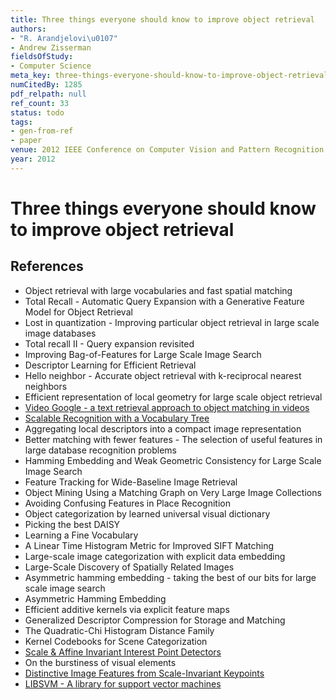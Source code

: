 ```yaml
---
title: Three things everyone should know to improve object retrieval
authors:
- "R. Arandjelovi\u0107"
- Andrew Zisserman
fieldsOfStudy:
- Computer Science
meta_key: three-things-everyone-should-know-to-improve-object-retrieval
numCitedBy: 1285
pdf_relpath: null
ref_count: 33
status: todo
tags:
- gen-from-ref
- paper
venue: 2012 IEEE Conference on Computer Vision and Pattern Recognition
year: 2012
---
```


# Three things everyone should know to improve object retrieval

## References

- Object retrieval with large vocabularies and fast spatial matching
- Total Recall - Automatic Query Expansion with a Generative Feature Model for Object Retrieval
- Lost in quantization - Improving particular object retrieval in large scale image databases
- Total recall II - Query expansion revisited
- Improving Bag-of-Features for Large Scale Image Search
- Descriptor Learning for Efficient Retrieval
- Hello neighbor - Accurate object retrieval with k-reciprocal nearest neighbors
- Efficient representation of local geometry for large scale object retrieval
- [Video Google - a text retrieval approach to object matching in videos](./video-google-a-text-retrieval-approach-to-object-matching-in-videos.md)
- [Scalable Recognition with a Vocabulary Tree](./scalable-recognition-with-a-vocabulary-tree.md)
- Aggregating local descriptors into a compact image representation
- Better matching with fewer features - The selection of useful features in large database recognition problems
- Hamming Embedding and Weak Geometric Consistency for Large Scale Image Search
- Feature Tracking for Wide-Baseline Image Retrieval
- Object Mining Using a Matching Graph on Very Large Image Collections
- Avoiding Confusing Features in Place Recognition
- Object categorization by learned universal visual dictionary
- Picking the best DAISY
- Learning a Fine Vocabulary
- A Linear Time Histogram Metric for Improved SIFT Matching
- Large-scale image categorization with explicit data embedding
- Large-Scale Discovery of Spatially Related Images
- Asymmetric hamming embedding - taking the best of our bits for large scale image search
- Asymmetric Hamming Embedding
- Efficient additive kernels via explicit feature maps
- Generalized Descriptor Compression for Storage and Matching
- The Quadratic-Chi Histogram Distance Family
- Kernel Codebooks for Scene Categorization
- [Scale & Affine Invariant Interest Point Detectors](./scale-affine-invariant-interest-point-detectors.md)
- On the burstiness of visual elements
- [Distinctive Image Features from Scale-Invariant Keypoints](./distinctive-image-features-from-scale-invariant-keypoints.md)
- [LIBSVM - A library for support vector machines](./libsvm-a-library-for-support-vector-machines.md)
